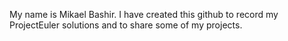 My name is Mikael Bashir. I have created this github to record my ProjectEuler solutions and to share some of my projects.
